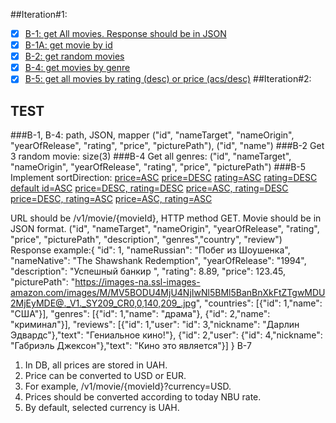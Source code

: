 ##Iteration#1:
- [x] [B-1: get All movies. Response should be in JSON](http://localhost:8080/api/v1/movie)
- [x] [B-1A: get movie by id](http://localhost:8080/api/v1/movie/3570)
- [X] [B-2: get random movies](http://localhost:8080/api/v1/movie/random)
- [x] [B-4: get movies by genre](http://localhost:8080/api/v1/movie/genre/3512)
- [x] [B-5: get all movies by rating (desc) or price (acs/desc)](http://localhost:8080/api/v1/movie?rating=desc)
##Iteration#2:

## TEST
###B-1, B-4: path, JSON, mapper
("id", "nameTarget", "nameOrigin", "yearOfRelease", "rating", "price", "picturePath"), ("id", "name")
###B-2 Get 3 random movie:
size(3)
###B-4 Get all genres:
("id", "nameTarget", "nameOrigin", "yearOfRelease", "rating", "price", "picturePath")
###B-5 Implement sortDirection:
[price=ASC](http://localhost:8080/api/v1/movie?price=ASC)
[price=DESC](http://localhost:8080/api/v1/movie?price=DESC)
[rating=ASC](http://localhost:8080/api/v1/movie?rating=ASC)
[rating=DESC](http://localhost:8080/api/v1/movie?rating=DESC)
[default id=ASC](http://localhost:8080/api/v1/movie?id=ASC)
[price=DESC, rating=DESC](http://localhost:8080/api/v1/movie?rating=ASC&price=DESC)
[price=ASC, rating=DESC](http://localhost:8080/api/v1/movie?rating=ASC&price=DESC)
[price=DESC, rating=ASC](http://localhost:8080/api/v1/movie?rating=ASC&price=DESC)
[price=ASC, rating=ASC](http://localhost:8080/api/v1/movie?rating=ASC&price=ASC)

URL should be /v1/movie/{movieId}, HTTP method GET.
Movie should be in JSON format.
("id", "nameTarget", "nameOrigin", "yearOfRelease", "rating", "price", "picturePath", "description", "genres","country", "review")
Response example:{
"id": 1,
"nameRussian": "Побег из Шоушенка",
"nameNative": "The Shawshank Redemption",
"yearOfRelease": "1994",
"description": "Успешный банкир ",
"rating": 8.89,
"price": 123.45,
"picturePath": "https://images-na.ssl-images-amazon.com/images/M/MV5BODU4MjU4NjIwNl5BMl5BanBnXkFtZTgwMDU2MjEyMDE@._V1._SY209_CR0,0,140,209_.jpg",
"countries": [{"id": 1,"name": "США"}],
"genres": [{"id": 1,"name": "драма"}, {"id": 2,"name": "криминал"}],
"reviews": [{"id": 1,"user": "id": 3,"nickname": "Дарлин Эдвардс"},"text": "Гениальное кино!"},
{"id": 2,"user": {"id": 4,"nickname": "Габриэль Джексон"},"text": "Кино это является"}]
}
B-7
1. In DB, all prices are stored in UAH.
2. Price can be converted to USD or EUR.
3. For example, /v1/movie/{movieId}?currency=USD.
4. Prices should be converted according to today NBU rate.
5. By default, selected currency is UAH.